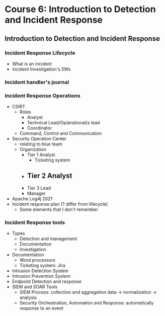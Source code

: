 # Course 6: Introduction to Detection and Incident Response

## Introduction to Detection and Incident Response

### Incident Response Lifecycle

- What is an incident
- Incident Investigation's 5Ws

### Incident handler's journal

### Incident Response Operations

- CSIRT
  - Roles
    - Analyst
    - Technical Lead/Op(erational)s lead
    - Coordinator
  - Command, Control and Communication
- Security Operation Center
  - relating to blue team
  - Organization
    - Tier 1 Analyst
      - Ticketing system
    - Tier 2 Analyst
      - 
    - Tier 3 Lead
    - Manager
- Apache Log4j 2021
- Incident response plan (? differ from lifecycle)
  - Some elements that I don't remember

### Incident Response tools

- Types
  - Detection and management
  - Documentation
  - Investigation
- Documentation
  - Word processors
  - Ticketing system: Jira
- Intrusion Detection System
- Intrusion Prevention System
- Endpoint Detection and response
- SIEM and SOAR Tools
  - SIEM Process: collection and aggregation data -> normalization -> analysis
  - Security Orchestration, Automation and Response: automatically response to an event

